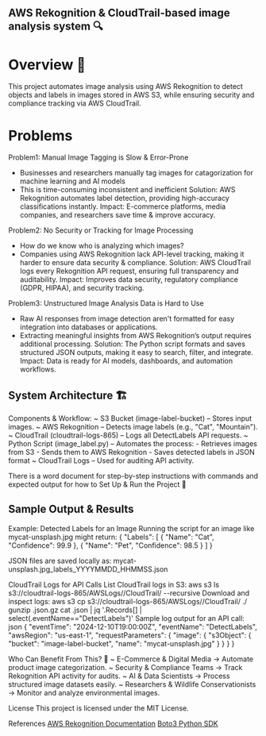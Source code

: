 ##  AWS Rekognition & CloudTrail-based image analysis system 🔍

# Overview 🚀
This project automates image analysis using AWS Rekognition to detect objects and labels in images stored in AWS S3, while ensuring security and compliance tracking via AWS CloudTrail.
# Problems
Problem1: Manual Image Tagging is Slow & Error-Prone
  - Businesses and researchers manually tag images for catagorization for machine learning and AI models
  - This is time-consuming inconsistent and inefficient
Solution: AWS Rekognition automates label detection, providing high-accuracy classifications instantly.
Impact: E-commerce platforms, media companies, and researchers save time & improve accuracy.

Problem2: No Security or Tracking for Image Processing
  - How do we know who is analyzing which images?
  - Companies using AWS Rekognition lack API-level tracking, making it harder to ensure data security & compliance.
Solution: AWS CloudTrail logs every Rekognition API request, ensuring full transparency and auditability.
Impact: Improves data security, regulatory compliance (GDPR, HIPAA), and security tracking.

Problem3: Unstructured Image Analysis Data is Hard to Use
  - Raw AI responses from image detection aren't formatted for easy integration into databases or applications.
  - Extracting meaningful insights from AWS Rekognition’s output requires additional processing.
Solution: The Python script formats and saves structured JSON outputs, making it easy to search, filter, and integrate.
Impact: Data is ready for AI models, dashboards, and automation workflows.

## System Architecture 🏗️
Components & Workflow:
  ~ S3 Bucket (image-label-bucket) – Stores input images.
  ~ AWS Rekognition – Detects image labels (e.g., "Cat", "Mountain").
  ~ CloudTrail (cloudtrail-logs-865) – Logs all DetectLabels API requests.
  ~ Python Script (image_label.py) – Automates the process:
    - Retrieves images from S3
    - Sends them to AWS Rekognition
    - Saves detected labels in JSON format
  ~ CloudTrail Logs – Used for auditing API activity.

There is a word document for step-by-step instructions with commands and expected output for how to Set Up & Run the Project 📌

## Sample Output & Results
Example: Detected Labels for an Image
Running the script for an image like mycat-unsplash.jpg might return:
{
   "Labels": [
        {
            "Name": "Cat",
            "Confidence": 99.9
        },
        {
            "Name": "Pet",
            "Confidence": 98.5
        }
    ]
}

JSON files are saved locally as:
mycat-unsplash.jpg_labels_YYYYMMDD_HHMMSS.json

CloudTrail Logs for API Calls
List CloudTrail logs in S3: aws s3 ls s3://cloudtrail-logs-865/AWSLogs/<account-id>/CloudTrail/ --recursive
Download and inspect logs:
    aws s3 cp s3://cloudtrail-logs-865/AWSLogs/<account-id>/CloudTrail/<log-file-name> ./
    gunzip <log-file-name>.json.gz
    cat <log-file-name>.json | jq '.Records[] | select(.eventName=="DetectLabels")'
Sample log output for an API call:
json
{
    "eventTime": "2024-12-10T19:00:00Z",
    "eventName": "DetectLabels",
    "awsRegion": "us-east-1",
    "requestParameters": {
        "image": {
            "s3Object": {
                "bucket": "image-label-bucket",
                "name": "mycat-unsplash.jpg"
            }
        }
    }
}

Who Can Benefit From This? 🎯 
   ~ E-Commerce & Digital Media → Automate product image categorization.
   ~ Security & Compliance Teams → Track Rekognition API activity for audits.
   ~ AI & Data Scientists → Process structured image datasets easily.
   ~ Researchers & Wildlife Conservationists → Monitor and analyze environmental images.

License
This project is licensed under the MIT License.

References
[AWS Rekognition Documentation](https://docs.aws.amazon.com/rekognition/latest/dg/what-is.html)
[Boto3 Python SDK](https://boto3.amazonaws.com/v1/documentation/api/latest/index.html) 
